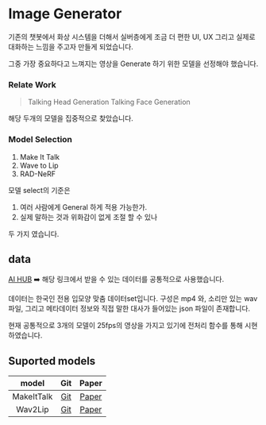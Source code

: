 # Image Generator

기존의 챗봇에서 화상 시스템을 더해서 실버층에게 조금 더 편한 UI, UX 그리고 실제로 대화하는 느낌을 주고자 만들게 되었습니다. 

그중 가장 중요하다고 느껴지는 영상을 Generate 하기 위한 모델을 선정해야 했습니다. 

### Relate Work 

> Talking Head Generation
> Talking Face Generation 

해당 두개의 모델을 집중적으로 찾았습니다. 

###  Model Selection

1. Make It Talk
2. Wave to Lip 
3. RAD-NeRF

모델 select의 기준은 
1. 여러 사람에게 General 하게 적용 가능한가. 
2. 실제 말하는 것과 위화감이 없게 조절 할 수 있나 

두 가지 였습니다. 

## data

[AI HUB](https://aihub.or.kr/aihubdata/data/view.do?currMenu=115&topMenu=100&aihubDataSe=realm&dataSetSn=538)
➡️ 해당 링크에서 받을 수 있는 데이터를 공통적으로 사용했습니다. 

데이터는 한국인 전용 입모양 맞춤 데이터set입니다. 
구성은 mp4 와, 소리만 있는 wav파일, 그리고 메타데이터 정보와 직접 말한 대사가 들어있는 json 파일이 존재합니다. 

현재 공통적으로 3개의 모델이 25fps의 영상을 가지고 있기에 전처리 함수를 통해 시현 하였습니다. 



## Suported models

| model | Git | Paper | 
| :-------------: | :---------------: | :---------------: |
| MakeItTalk | [Git](https://github.com/adobe-research/MakeItTalk) | [Paper](https://arxiv.org/abs/2004.12992)  |
| Wav2Lip | [Git](https://github.com/Rudrabha/Wav2Lip) | [Paper](https://arxiv.org/pdf/2008.10010.pdf)  |


